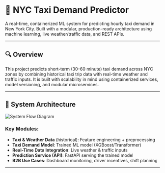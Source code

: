 # 🚕 NYC Taxi Demand Predictor

A real-time, containerized ML system for predicting hourly taxi demand in New York City. Built with a modular, production-ready architecture using machine learning, live weather/traffic data, and REST APIs.

---

## 🔍 Overview

This project predicts short-term (30–60 minute) taxi demand across NYC zones by combining historical taxi trip data with real-time weather and traffic inputs. It is built with scalability in mind using containerized services, model versioning, and modular microservices.

---

## 🧱 System Architecture

![System Flow Diagram](./assets/system_flow_diagram.png)

### Key Modules:
- **Taxi & Weather Data** (historical): Feature engineering + preprocessing
- **Taxi Demand Model**: Trained ML model (XGBoost/Transformer)
- **Real-Time Data Integration**: Live weather & traffic inputs
- **Prediction Service (API)**: FastAPI serving the trained model
- **B2B Use Cases**: Dashboard monitoring, driver incentives, shift planning

---
